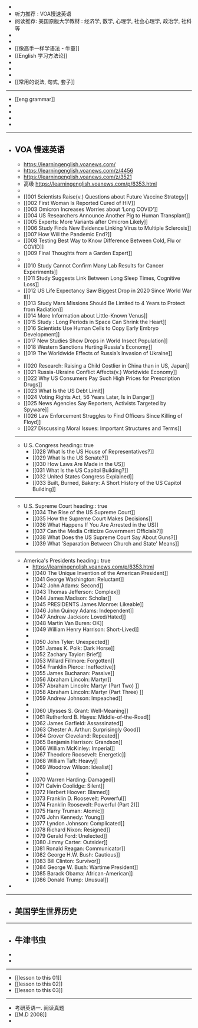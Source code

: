 -
- 听力推荐 : VOA慢速英语
- 阅读推荐: 美国原版大学教材 : 经济学, 数学, 心理学, 社会心理学, 政治学, 社科等
-
-
- [[像高手一样学语法 - 牛童]]
- [[English 学习方法论]]
-
-
-
- [[常用的说法, 句式, 套子]]
- ---
- [[eng grammar]]
-
-
-
-
- ---
- VOA 慢速英语
	-
	- https://learningenglish.voanews.com/
	- https://learningenglish.voanews.com/z/4456
	- https://learningenglish.voanews.com/z/3521
	- 高级 https://learningenglish.voanews.com/p/6353.html
	-
	- [[001 Scientists Raise(v.) Questions about Future Vaccine Strategy]]
	- [[002 First Woman Is Reported Cured of HIV]]
	- [[003 Omicron Increases Worries about ‘Long COVID’]]
	- [[004 US Researchers Announce Another Pig to Human Transplant]]
	- [[005 Experts: More Variants after Omicron Likely]]
	- [[006 Study Finds New Evidence Linking Virus to Multiple Sclerosis]]
	- [[007 How Will the Pandemic End?]]
	- [[008 Testing Best Way to Know Difference Between Cold, Flu or COVID]]
	- [[009 Final Thoughts from a Garden Expert]]
	-
	- [[010 Study Cannot Confirm Many Lab Results for Cancer Experiments]]
	- [[011 Study Suggests Link Between Long Sleep Times, Cognitive Loss]]
	- [[012 US Life Expectancy Saw Biggest Drop in 2020 Since World War II]]
	- [[013 Study Mars Missions Should Be Limited to 4 Years to Protect from Radiation]]
	- [[014 More Information about Little-Known Venus]]
	- [[015 Study : Long Periods in Space Can Shrink the Heart]]
	- [[016 Scientists Use Human Cells to Copy Early Embryo Development]]
	- [[017 New Studies Show Drops in World Insect Population]]
	- [[018 Western Sanctions Hurting Russia's Economy]]
	- [[019 The Worldwide Effects of Russia’s Invasion of Ukraine]]
	-
	- [[020 Research: Raising a Child Costlier in China than in US, Japan]]
	- [[021 Russia-Ukraine Conflict Affects(v.) Worldwide Economy]]
	- [[022 Why US Consumers Pay Such High Prices for Prescription Drugs]]
	- [[023 What Is the US Debt Limit]]
	- [[024 Voting Rights Act, 56 Years Later, Is in Danger]]
	- [[025 News Agencies Say Reporters, Activists Targeted by Spyware]]
	- [[026 Law Enforcement Struggles to Find Officers Since Killing of Floyd]]
	- [[027 Discussing Moral Issues: Important Structures and Terms]]
	- ---
	- U.S. Congress
	  heading:: true
		- [[028 What Is the US House of Representatives?]]
		- [[029 What Is the US Senate?]]
		- [[030 How Laws Are Made in the US]]
		- [[031 What Is the US Capitol Building?]]
		- [[032 United States Congress Explained]]
		- [[033 Built, Burned, Bakery: A Short History of the US Capitol Building]]
	- ---
	- U.S. Supreme Court
	  heading:: true
		- [[034 The Rise of the US Supreme Court]]
		- [[035 How the Supreme Court Makes Decisions]]
		- [[036 What Happens If You Are Arrested in the US]]
		- [[037 Can the Media Criticize Government Officials?]]
		- [[038 What Does the US Supreme Court Say About Guns?]]
		- [[039 What 'Separation Between Church and State' Means]]
	- ---
	- America's Presidents
	  heading:: true
		- https://learningenglish.voanews.com/p/6353.html
		- [[040 The Unique Invention of the American President]]
		- [[041 George Washington: Reluctant]]
		- [[042 John Adams: Second]]
		- [[043 Thomas Jefferson: Complex]]
		- [[044 James Madison: Scholar]]
		- [[045  PRESIDENTS James Monroe: Likeable]]
		- [[046 John Quincy Adams: Independent]]
		- [[047 Andrew Jackson: Loved/Hated]]
		- [[048 Martin Van Buren: OK]]
		- [[049 William Henry Harrison: Short-Lived]]
		-
		- [[050 John Tyler: Unexpected]]
		- [[051 James K. Polk: Dark Horse]]
		- [[052 Zachary Taylor: Brief]]
		- [[053 Millard Fillmore: Forgotten]]
		- [[054 Franklin Pierce: Ineffective]]
		- [[055 James Buchanan: Passive]]
		- [[056 Abraham Lincoln: Martyr]]
		- [[057 Abraham Lincoln: Martyr (Part Two) ]]
		- [[058 Abraham Lincoln: Martyr (Part Three) ]]
		- [[059 Andrew Johnson: Impeached]]
		-
		- [[060 Ulysses S. Grant: Well-Meaning]]
		- [[061 Rutherford B. Hayes: Middle-of-the-Road]]
		- [[062 James Garfield: Assassinated]]
		- [[063 Chester A. Arthur: Surprisingly Good]]
		- [[064 Grover Cleveland: Repeated]]
		- [[065 Benjamin Harrison: Grandson]]
		- [[066 William McKinley: Imperial]]
		- [[067 Theodore Roosevelt: Energetic]]
		- [[068 William Taft: Heavy]]
		- [[069 Woodrow Wilson: Idealist]]
		-
		- [[070 Warren Harding: Damaged]]
		- [[071 Calvin Coolidge: Silent]]
		- [[072 Herbert Hoover: Blamed]]
		- [[073 Franklin D. Roosevelt: Powerful]]
		- [[074 Franklin Roosevelt: Powerful  (Part 2)]]
		- [[075 Harry Truman: Atomic]]
		- [[076 John Kennedy: Young]]
		- [[077 Lyndon Johnson: Complicated]]
		- [[078 Richard Nixon: Resigned]]
		- [[079 Gerald Ford: Unelected]]
		- [[080 Jimmy Carter: Outsider]]
		- [[081 Ronald Reagan: Communicator]]
		- [[082 George H.W. Bush: Cautious]]
		- [[083 Bill Clinton: Survivor]]
		- [[084 George W. Bush: Wartime President]]
		- [[085 Barack Obama: African-American]]
		- [[086  Donald Trump: Unusual]]
-
- ---
- 美国学生世界历史
	-
- ---
- 牛津书虫
	-
-
-
- ---
- [[lesson to this 01]]
- [[lesson to this 02]]
- [[lesson to this 03]]
- ---
- 考研英语一. 阅读真题
- [[M.D 2008]]
-